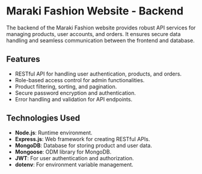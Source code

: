 # Maraki Fashion Website - Backend

The backend of the Maraki Fashion website provides robust API services for managing products, user accounts, and orders. It ensures secure data handling and seamless communication between the frontend and database.

## Features  
- RESTful API for handling user authentication, products, and orders.  
- Role-based access control for admin functionalities.  
- Product filtering, sorting, and pagination.  
- Secure password encryption and authentication.  
- Error handling and validation for API endpoints.  

## Technologies Used  
- **Node.js**: Runtime environment.  
- **Express.js**: Web framework for creating RESTful APIs.  
- **MongoDB**: Database for storing product and user data.  
- **Mongoose**: ODM library for MongoDB.  
- **JWT**: For user authentication and authorization.  
- **dotenv**: For environment variable management. 
